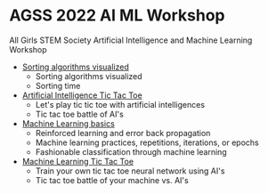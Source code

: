 # AGSS 2022 AI ML Workshop
All Girls STEM Society Artificial Intelligence and Machine Learning Workshop
- [Sorting algorithms visualized](https://github.com/Cinderpe1t/AGSS_2022_AI_ML_Workshop_Sort_Visual)
  - Sorting algorithms visualized
  - Sorting time
- [Artificial Intelligence Tic Tac Toe](https://github.com/Cinderpe1t/AGSS_2022_AI_ML_Workshop_Tic_Tac_Toe)
  - Let's play tic tic toe with artificial intelligences
  - Tic tac toe battle of AI's
- [Machine Learning basics](https://github.com/Cinderpe1t/AGSS_2022_AI_ML_Workshop_Machine_Learning_Basics)
  - Reinforced learning and error back propagation
  - Machine learning practices, repetitions, iterations, or epochs
  - Fashionable classification through machine learning
- [Machine Learning Tic Tac Toe](https://github.com/Cinderpe1t/AGSS_2022_AI_ML_Workshop_Machine_Learning_Tic_Tac_Toe)
  - Train your own tic tac toe neural network using AI's
  - Tic tac toe battle of your machine vs. AI's
